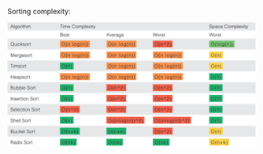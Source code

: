Sorting complexity:

![Complexity ](https://github.com/nguyenquivinhquang/Data-Structures-and-Algorithms/blob/main/src/sorting/sort_complexity.png)
